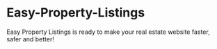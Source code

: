 Easy-Property-Listings
======================

Easy Property Listings is ready to make your real estate website faster, safer and better!
